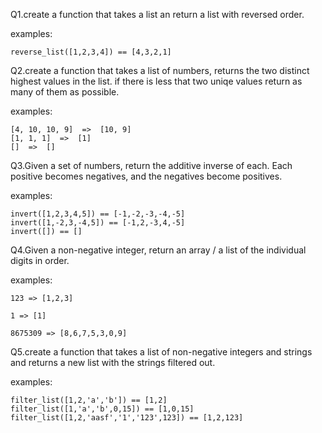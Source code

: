 Q1.create a function that takes a list an return a list with reversed order.

examples:

```
reverse_list([1,2,3,4]) == [4,3,2,1]
```

Q2.create a function that takes a list of numbers, returns the two distinct highest values in the list. if there is 
less that two uniqe values return as many of them as possible.

examples:

```
[4, 10, 10, 9]  =>  [10, 9]
[1, 1, 1]  =>  [1]
[]  =>  []
```

Q3.Given a set of numbers, return the additive inverse of each. Each positive becomes negatives, and the negatives become positives.

examples:

```
invert([1,2,3,4,5]) == [-1,-2,-3,-4,-5]
invert([1,-2,3,-4,5]) == [-1,2,-3,4,-5]
invert([]) == []
```

Q4.Given a non-negative integer, return an array / a list of the individual digits in order.

examples:

```
123 => [1,2,3]

1 => [1]

8675309 => [8,6,7,5,3,0,9]
```

Q5.create a function that takes a list of non-negative integers and strings and returns a new list with the strings filtered out.

examples:

```
filter_list([1,2,'a','b']) == [1,2]
filter_list([1,'a','b',0,15]) == [1,0,15]
filter_list([1,2,'aasf','1','123',123]) == [1,2,123]
```